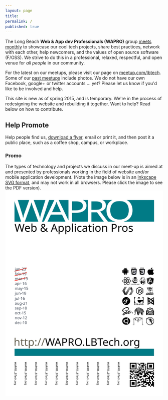 ```yaml
---
layout: page
title:
permalink: /
published: true
---
```


The Long Beach __Web & App dev Professionals (WAPRO)__ group [meets monthly](http://meetup.com/lbtech) to showcase our cool tech projects, share best practices, network with each other, help newcomers, and the values of open source software (F/OSS).  We strive to do this in a professional, relaxed, respectful, and open venue for _all people_ in our community.

For the latest on our meetups, please visit our page on [meetup.com/lbtech](http://www.meetup.com/lbtech). Some of our [past meetups](http://www.meetup.com/lbtech/#past) include photos.  We do not have our own Facebook, google+ or twitter accounts ... yet?  Please let us know if you'd like to be involved and help.

This site is new as of spring 2015, and is temporary. We're in the process of redesigning the website and rebuilding it together.  Want to help?  Read below on how to contribute.


## Help Promote

Help people find us, [download a flyer](/images/wapro-promotion-flyer.pdf), email or print it, and then post it a public place, such as a coffee shop, campus, or workplace.

### Promo
The types of technology and projects we discuss in our meet-up is aimed at and presented by professionals working in the field of website and/or mobile application development.  (Note the image below is in an [Inkscape SVG format](http://inkscape.org), and may not work in all browsers.  Please click the image to see the PDF version).
[![flyer](/images/wapro-promotion-flyer.svg)](/images/wapro-promotion-flyer.pdf)

